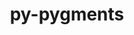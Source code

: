 ---
title: "py-pygments"
layout: cache
categories: [package, v0.19]
meta: {"versions": ["2.13.0"], "compilers": ["gcc@=11.1.0", "gcc@=7.5.0", "oneapi@=2022.1.0"], "oss": ["ubuntu18.04", "ubuntu20.04"], "platforms": ["linux"], "targets": ["x86_64"], "stacks": ["data-vis-sdk", "e4s", "e4s-oneapi"], "num_specs": 5, "num_specs_by_stack": {"data-vis-sdk": 1, "e4s": 3, "e4s-oneapi": 1}}
spec_details: [{"hash": "2chmpddbbk5chlysgl7yf2qdphe4w3pl", "compiler": "gcc@=7.5.0", "versions": ["2.13.0"], "os": "ubuntu18.04", "platform": "linux", "target": "x86_64", "variants": ["build_system=python_pip"], "stacks": ["data-vis-sdk"], "size": "-", "tarball": "https://binaries.spack.io/releases/v0.19/build_cache/linux-ubuntu18.04-x86_64/gcc-7.5.0/py-pygments-2.13.0/linux-ubuntu18.04-x86_64-gcc-7.5.0-py-pygments-2.13.0-2chmpddbbk5chlysgl7yf2qdphe4w3pl.spack"}, {"hash": "biwjevpnhem4g2ernruluemwj4hb3ued", "compiler": "gcc@=11.1.0", "versions": ["2.13.0"], "os": "ubuntu20.04", "platform": "linux", "target": "x86_64", "variants": ["build_system=python_pip"], "stacks": ["e4s"], "size": "-", "tarball": "https://binaries.spack.io/releases/v0.19/build_cache/linux-ubuntu20.04-x86_64/gcc-11.1.0/py-pygments-2.13.0/linux-ubuntu20.04-x86_64-gcc-11.1.0-py-pygments-2.13.0-biwjevpnhem4g2ernruluemwj4hb3ued.spack"}, {"hash": "esabn32pahvi672rf764b3dyduzjyrsg", "compiler": "gcc@=11.1.0", "versions": ["2.13.0"], "os": "ubuntu20.04", "platform": "linux", "target": "x86_64", "variants": ["build_system=python_pip"], "stacks": ["e4s"], "size": "-", "tarball": "https://binaries.spack.io/releases/v0.19/build_cache/linux-ubuntu20.04-x86_64/gcc-11.1.0/py-pygments-2.13.0/linux-ubuntu20.04-x86_64-gcc-11.1.0-py-pygments-2.13.0-esabn32pahvi672rf764b3dyduzjyrsg.spack"}, {"hash": "hlypd5e5rp4yr5qchjhnyieqv5kliqjp", "compiler": "gcc@=11.1.0", "versions": ["2.13.0"], "os": "ubuntu20.04", "platform": "linux", "target": "x86_64", "variants": ["build_system=python_pip"], "stacks": ["e4s"], "size": "-", "tarball": "https://binaries.spack.io/releases/v0.19/build_cache/linux-ubuntu20.04-x86_64/gcc-11.1.0/py-pygments-2.13.0/linux-ubuntu20.04-x86_64-gcc-11.1.0-py-pygments-2.13.0-hlypd5e5rp4yr5qchjhnyieqv5kliqjp.spack"}, {"hash": "z3vnbeoqfumb4nrgv4mykg2nq3lu45z3", "compiler": "oneapi@=2022.1.0", "versions": ["2.13.0"], "os": "ubuntu20.04", "platform": "linux", "target": "x86_64", "variants": ["build_system=python_pip"], "stacks": ["e4s-oneapi"], "size": "-", "tarball": "https://binaries.spack.io/releases/v0.19/build_cache/linux-ubuntu20.04-x86_64/oneapi-2022.1.0/py-pygments-2.13.0/linux-ubuntu20.04-x86_64-oneapi-2022.1.0-py-pygments-2.13.0-z3vnbeoqfumb4nrgv4mykg2nq3lu45z3.spack"}]
---